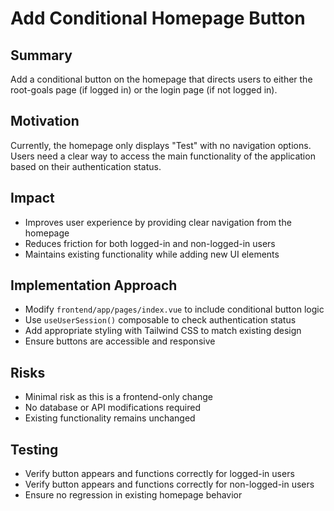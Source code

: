# Add Conditional Homepage Button

## Summary
Add a conditional button on the homepage that directs users to either the root-goals page (if logged in) or the login page (if not logged in).

## Motivation
Currently, the homepage only displays "Test" with no navigation options. Users need a clear way to access the main functionality of the application based on their authentication status.

## Impact
- Improves user experience by providing clear navigation from the homepage
- Reduces friction for both logged-in and non-logged-in users
- Maintains existing functionality while adding new UI elements

## Implementation Approach
- Modify `frontend/app/pages/index.vue` to include conditional button logic
- Use `useUserSession()` composable to check authentication status
- Add appropriate styling with Tailwind CSS to match existing design
- Ensure buttons are accessible and responsive

## Risks
- Minimal risk as this is a frontend-only change
- No database or API modifications required
- Existing functionality remains unchanged

## Testing
- Verify button appears and functions correctly for logged-in users
- Verify button appears and functions correctly for non-logged-in users
- Ensure no regression in existing homepage behavior